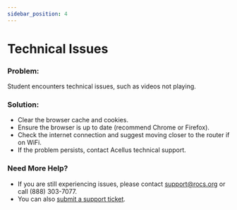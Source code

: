 ```yaml
---
sidebar_position: 4
---
```


# Technical Issues

### Problem:
Student encounters technical issues, such as videos not playing.

### Solution:
- Clear the browser cache and cookies.
- Ensure the browser is up to date (recommend Chrome or Firefox).
- Check the internet connection and suggest moving closer to the router if on WiFi.
- If the problem persists, contact Acellus technical support.

### Need More Help?
- If you are still experiencing issues, please contact support@rocs.org or call (888) 303-7077.
- You can also [submit a support ticket](#).